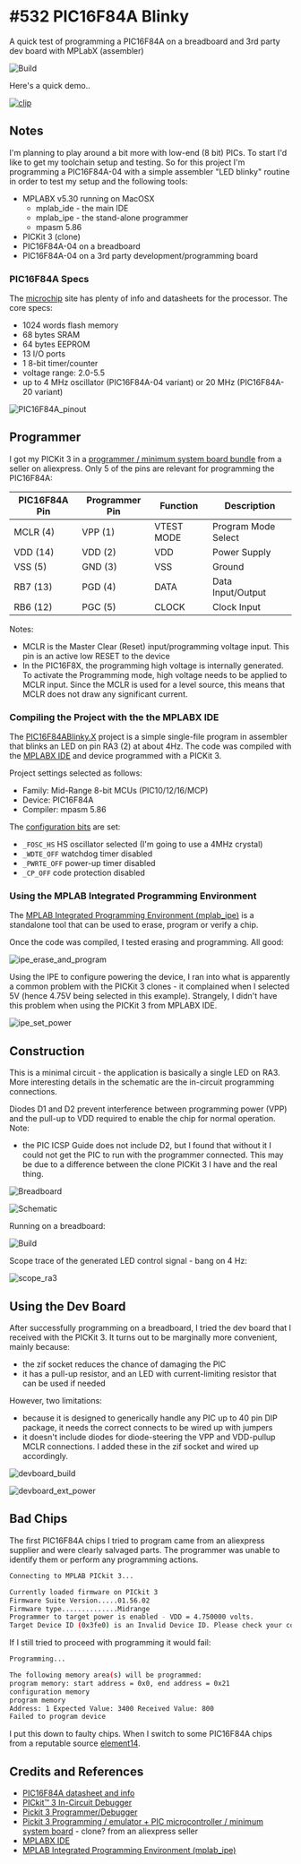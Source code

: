 # #532 PIC16F84A Blinky

A quick test of programming a PIC16F84A on a breadboard and 3rd party dev board with MPLabX (assembler)

![Build](./assets/PIC16F84ABlinky_build.jpg?raw=true)

Here's a quick demo..

[![clip](https://img.youtube.com/vi/vAowaVov7Bk/0.jpg)](https://www.youtube.com/watch?v=vAowaVov7Bk)

## Notes

I'm planning to play around a bit more with low-end (8 bit) PICs. To start I'd like to get my toolchain setup and testing.
So for this project I'm programming a PIC16F84A-04 with a simple assembler "LED blinky" routine in order to test
my setup and the following tools:

* MPLABX v5.30 running on MacOSX
    * mplab_ide - the main IDE
    * mplab_ipe - the stand-alone programmer
    * mpasm 5.86
* PICKit 3 (clone)
* PIC16F84A-04 on a breadboard
* PIC16F84A-04 on a 3rd party development/programming board

### PIC16F84A Specs

The [microchip](https://www.microchip.com/wwwproducts/en/PIC16F84A) site has plenty of info and datasheets for the processor. The core specs:

* 1024 words flash memory
* 68 bytes SRAM
* 64 bytes EEPROM
* 13 I/O ports
* 1 8-bit timer/counter
* voltage range: 2.0-5.5
* up to 4 MHz oscillator (PIC16F84A-04 variant) or 20 MHz (PIC16F84A-20 variant)

![PIC16F84A_pinout](./assets/PIC16F84A_pinout.png?raw=true)

## Programmer

I got my PICKit 3 in a [programmer / minimum system board bundle](https://www.aliexpress.com/item/1734894366.html) from a seller on aliexpress.
Only 5 of the pins are relevant for programming the PIC16F84A:

| PIC16F84A Pin | Programmer Pin | Function   | Description         |
|---------------|----------------|------------|---------------------|
| MCLR  (4)     | VPP (1)        | VTEST MODE | Program Mode Select |
| VDD   (14)    | VDD (2)        | VDD        | Power Supply        |
| VSS   (5)     | GND (3)        | VSS        | Ground              |
| RB7   (13)    | PGD (4)        | DATA       | Data Input/Output   |
| RB6   (12)    | PGC (5)        | CLOCK      | Clock Input         |

Notes:

* MCLR is the Master Clear (Reset) input/programming voltage input. This pin is an active low RESET to the device
* In the PIC16F8X, the programming high voltage is internally generated. To activate the Programming mode, high voltage needs to be applied to MCLR input. Since the MCLR is used for a level source, this means that MCLR does not draw any significant current.

### Compiling the Project with the the MPLABX IDE

The [PIC16F84ABlinky.X](./PIC16F84ABlinky.X) project is a simple single-file program in assembler that blinks an LED on pin RA3 (2) at about 4Hz.
The code was compiled with the [MPLABX IDE](https://www.microchip.com/mplab/mplab-x-ide) and device programmed with a PICKit 3.

Project settings selected as follows:

* Family: Mid-Range 8-bit MCUs (PIC10/12/16/MCP)
* Device: PIC16F84A
* Compiler: mpasm 5.86

The [configuration bits](https://microchipdeveloper.com/mplabx:view-and-set-configuration-bits) are set:

* `_FOSC_HS` HS oscillator selected (I'm going to use a 4MHz crystal)
* `_WDTE_OFF` watchdog timer disabled
* `_PWRTE_OFF` power-up timer disabled
* `_CP_OFF` code protection disabled

### Using the MPLAB Integrated Programming Environment

The [MPLAB Integrated Programming Environment (mplab_ipe)](https://www.microchip.com/mplab/mplab-integrated-programming-environment)
is a standalone tool that can be used to erase, program or verify a chip.

Once the code was compiled, I tested erasing and programming. All good:

![ipe_erase_and_program](./assets/ipe_erase_and_program.png?raw=true)

Using the IPE to configure powering the device, I ran into what is apparently a common problem with the PICKit 3 clones - it complained
when I selected 5V (hence 4.75V being selected in this example). Strangely, I didn't have this problem when using the PICKit 3 from MPLABX IDE.

![ipe_set_power](./assets/ipe_set_power.png?raw=true)

## Construction

This is a minimal circuit - the application is basically a single LED on RA3.
More interesting details in the schematic are the in-circuit programming connections.

Diodes D1 and D2 prevent interference between programming power (VPP) and the pull-up to VDD required to enable the chip for normal operation.
Note:

* the PIC ICSP Guide does not include D2, but I found that without it I could not get the PIC to run with the programmer connected. This may be due to a difference between the clone PICKit 3 I have and the real thing.

![Breadboard](./assets/PIC16F84ABlinky_bb.jpg?raw=true)

![Schematic](./assets/PIC16F84ABlinky_schematic.jpg?raw=true)

Running on a breadboard:

![Build](./assets/PIC16F84ABlinky_build.jpg?raw=true)

Scope trace of the generated LED control signal - bang on 4 Hz:

![scope_ra3](./assets/scope_ra3.gif?raw=true)

## Using the Dev Board

After successfully programming on a breadboard, I tried the dev board that I received with the PICKit 3.
It turns out to be marginally more convenient, mainly because:

* the zif socket reduces the chance of damaging the PIC
* it has a pull-up resistor, and an LED with current-limiting resistor that can be used if needed

However, two limitations:

* because it is designed to generically handle any PIC up to 40 pin DIP package, it needs the correct connects to be wired up with jumpers
* it doesn't include diodes for diode-steering the VPP and VDD-pullup MCLR connections. I added these in the zif socket and wired up accordingly.

![devboard_build](./assets/devboard_build.jpg?raw=true)

![devboard_ext_power](./assets/devboard_ext_power.jpg?raw=true)

## Bad Chips

The first PIC16F84A chips I tried to program came from an aliexpress supplier and were clearly salvaged parts.
The programmer was unable to identify them or perform any programming actions.

```sh
Connecting to MPLAB PICkit 3...

Currently loaded firmware on PICkit 3
Firmware Suite Version.....01.56.02
Firmware type..............Midrange
Programmer to target power is enabled - VDD = 4.750000 volts.
Target Device ID (0x3fe0) is an Invalid Device ID. Please check your connections to the Target Device.
```

If I still tried to proceed with programming it would fail:

```sh
Programming...

The following memory area(s) will be programmed:
program memory: start address = 0x0, end address = 0x21
configuration memory
program memory
Address: 1 Expected Value: 3400 Received Value: 800
Failed to program device
```

I put this down to faulty chips. When I switch to some PIC16F84A chips from a reputable source [element14](https://sg.element14.com/microchip/pic16f84a-04-p/mcu-8bit-pic16-4mhz-dip-18/dp/9760865?st=PIC16F84A).

## Credits and References

* [PIC16F84A datasheet and info](https://www.microchip.com/wwwproducts/en/PIC16F84A)
* [PICkit™ 3 In-Circuit Debugger](https://www.microchip.com/developmenttools/ProductDetails/PG164130)
* [Pickit 3 Programmer/Debugger](https://components101.com/misc/pickit3-programmer-debugger-pinout-connections-datasheet)
* [Pickit 3 Programming / emulator + PIC microcontroller / minimum system board](https://www.aliexpress.com/item/1734894366.html) - clone? from an aliexpress seller
* [MPLABX IDE](https://www.microchip.com/mplab/mplab-x-ide)
* [MPLAB Integrated Programming Environment (mplab_ipe)](https://www.microchip.com/mplab/mplab-integrated-programming-environment)
